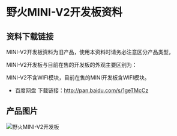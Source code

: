 # 野火MINI-V2开发板资料

## 资料下载链接
MINI-V2开发板资料为旧产品，使用本资料时请务必注意区分产品类型，

MINI-V2开发板与目前在售的开发板的外观主要区别为：

MINI-V2不含WIFI模块，目前在售的MINI开发板含WIFI模块。
 
* 百度网盘 下载链接：http://pan.baidu.com/s/1geTMcCz


## 产品图片
![野火MINI-V2开发板](https://raw.githubusercontent.com/wiki/Embdefire/products/images/旧产品/野火MINI-V2开发板.jpg)